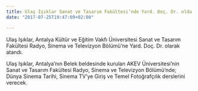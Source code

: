 ```yaml
---
title: Ulaş Işıklar Sanat ve Tasarım Fakültesi’nde Yard. Doç. Dr. oldu!!!
date: "2017-07-25T19:47:09+02:00"

---
```



Ulaş Işıklar, Antalya Kültür ve Eğitim Vakfı Üniversitesi Sanat ve Tasarım Fakültesi Radyo, Sinema ve Televizyon Bölümü’ne Yard. Doç. Dr. olarak atandı.  

Ulaş Işıklar, Antalya’nın Belek beldesinde kurulan AKEV Üniversitesi’nin Sanat ve Tasarım Fakültesi Radyo, Sinema ve Televizyon Bölümü’nde; Dünya Sinema Tarihi, Sinema TV’ye Giriş ve Temel Fotoğrafçılık derslerini verecek.  
